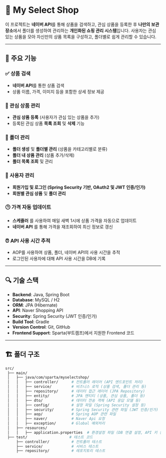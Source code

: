 # 📌 My Select Shop

이 프로젝트는 **네이버 API**를 통해 상품을 검색하고, 관심 상품을 등록한 후 **나만의 보관 장소**에서 폴더를 생성하여 관리하는 **개인화된 쇼핑 관리 시스템**입니다. 사용자는 관심 있는 상품을 모아 자신만의 상품 목록을 구성하고, 폴더별로 쉽게 관리할 수 있습니다.

---

## 🚀 주요 기능

### ✅ 상품 검색
- **네이버 API**를 통한 상품 검색
- 상품 이름, 가격, 이미지 등을 포함한 상세 정보 제공

### 💖 관심 상품 관리
- **관심 상품 등록** (사용자가 관심 있는 상품을 추가)
- 등록된 관심 상품 **목록 조회** 및 **삭제** 기능

### 📂 폴더 관리
- **폴더 생성** 및 **폴더별 관리** (상품을 카테고리별로 분류)
- **폴더 내 상품 관리** (상품 추가/삭제)
- **폴더 목록 조회** 및 관리

### 🔐 사용자 관리
- **회원가입 및 로그인 (Spring Security 기반, OAuth2 및 JWT 인증/인가)**
- **회원별 관심 상품** 및 **폴더 관리**

### 🕒 가격 자동 업데이트
- **스케줄러** 를 사용하여 매일 새벽 1시에 상품 가격을 자동으로 업데이트
- **네이버 API** 를 통해 가격을 재조회하여 최신 정보로 갱신

### ⏰ API 사용 시간 추적
-	AOP를 사용하여 상품, 폴더, 네이버 API의 사용 시간을 추적
-	로그인된 사용자에 대해 API 사용 시간을 DB에 기록



---

## 🔍 기술 스택

- **Backend**: Java, Spring Boot
- **Database**: MySQL / H2
- **ORM**: JPA (Hibernate)
- **API**: Naver Shopping API
- **Security**: Spring Security (JWT 인증/인가)
- **Build Tool**: Gradle
- **Version Control**: Git, GitHub
- **Frontend Support**: Sparta(부트캠프)에서 지원한 Frontend 코드
---


## 🏗️ 폴더 구조

```bash
src/
 ├── main/
 │   ├── java/com/sparta/myselectshop/
 │   │   ├── controller/      # 컨트롤러 레이어 (API 엔드포인트 처리)
 │   │   ├── service/         # 비즈니스 로직 (상품 검색, 폴더 관리 등)
 │   │   ├── repository/      # 데이터 접근 레이어 (JPA Repository)
 │   │   ├── entity/          # JPA 엔티티 (상품, 관심 상품, 폴더 등)
 │   │   ├── dto/             # 데이터 전송 객체 (API 응답 모델 등)
 │   │   ├── config/          # 설정 파일 (Spring Security 설정 등)
 │   │   ├── security/        # Spring Security 관련 파일 (JWT 인증/인가)
 │   │   ├── aop/             # Spring AOP 관련 파일
 │   │   ├── naver/           # Naver Api 요청
 │   │   ├── exception/       # Global 예외처리
 │   ├── resources/
 │   │   ├── application.properties  # 환경설정 파일 (DB 연결 설정, API 키 등)
 ├── test/                   # 테스트 코드
     ├── controller/          # 컨트롤러 테스트
     ├── service/             # 서비스 테스트
     ├── repository/          # 레포지토리 테스트
